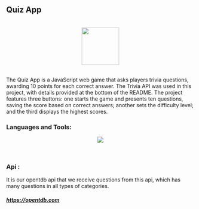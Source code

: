 <h2 align="left">Quiz App</h2>
<br>
<div  align="center">
  <img src="https://user-images.githubusercontent.com/74038190/212257454-16e3712e-945a-4ca2-b238-408ad0bf87e6.gif" width="100">
</div>
<br>

<p>The Quiz App is a JavaScript web game that asks players trivia questions, awarding 10 points for each correct answer. The Trivia API was used in this project, with details provided at the bottom of the README. The project features three buttons: one starts the game and presents ten questions, saving the score based on correct answers; another sets the difficulty level; and the third displays the highest scores.</p>



<h3 align="left">Languages and Tools:</h3>
<p align="center">
  <a href="https://skillicons.dev">
    <img src="https://skillicons.dev/icons?i=js,html,css,vscode" />
  </a>
</p>
<br>
<h3 align="left">Api :</h3>
<p align="left">It is our opentdb api that we receive questions from this api, which has many questions in all types of categories.</p>
<a href="https://opentdb.com" align="left"><h5>https://opentdb.com</h5></a>
